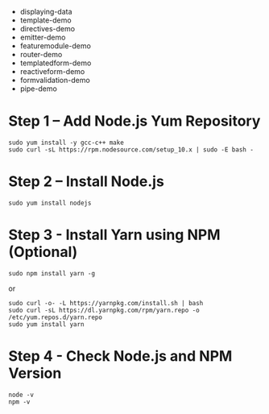 - displaying-data
- template-demo
- directives-demo
- emitter-demo
- featuremodule-demo
- router-demo
- templatedform-demo
- reactiveform-demo
- formvalidation-demo
- pipe-demo


# Step 1 – Add Node.js Yum Repository
```
sudo yum install -y gcc-c++ make
sudo curl -sL https://rpm.nodesource.com/setup_10.x | sudo -E bash -
```

# Step 2 – Install Node.js
```
sudo yum install nodejs
```

# Step 3 - Install Yarn using NPM (Optional)
```
sudo npm install yarn -g
```
or
```
sudo curl -o- -L https://yarnpkg.com/install.sh | bash
sudo curl -sL https://dl.yarnpkg.com/rpm/yarn.repo -o /etc/yum.repos.d/yarn.repo
sudo yum install yarn
```

# Step 4 - Check Node.js and NPM Version
```
node -v
npm -v
```
